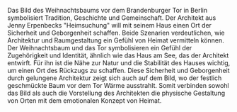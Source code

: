 Das Bild des Weihnachtsbaums vor dem Brandenburger Tor in Berlin symbolisiert Tradition, Geschichte und Gemeinschaft. Der Architekt aus Jenny Erpenbecks "Heimsuchung" will mit seinem Haus einen Ort der Sicherheit und Geborgenheit schaffen. Beide Szenarien verdeutlichen, wie Architektur und Raumgestaltung ein Gefühl von Heimat vermitteln können. Der Weihnachtsbaum und das Tor symbolisieren ein Gefühl der Zugehörigkeit und Identität, ähnlich wie das Haus am See, das der Architekt entwirft. Für ihn ist die Nähe zur Natur und die Stabilität des Hauses wichtig, um einen Ort des Rückzugs zu schaffen. Diese Sicherheit und Geborgenheit durch gelungene Architektur zeigt sich auch auf dem Bild, wo der festlich geschmückte Baum vor dem Tor Wärme ausstrahlt. Somit verbinden sowohl das Bild als auch die Vorstellung des Architekten die physische Gestaltung von Orten mit dem emotionalen Konzept von Heimat.